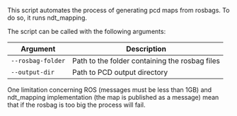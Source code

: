 This script automates the process of generating pcd maps from rosbags.
To do so, it runs ndt_mapping.

The script can be called with the following arguments:

| Argument | Description |
| -- | -- |
| `--rosbag-folder` | Path to the folder containing the rosbag files |
| `--output-dir` | Path to PCD output directory |

One limitation concerning ROS (messages must be less than 1GB) and ndt_mapping implementation (the map is published as a message) mean that if the rosbag is too big the process will fail.